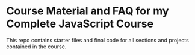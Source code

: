 # Course Material and FAQ for my Complete JavaScript Course

This repo contains starter files and final code for all sections and projects contained in the course.
